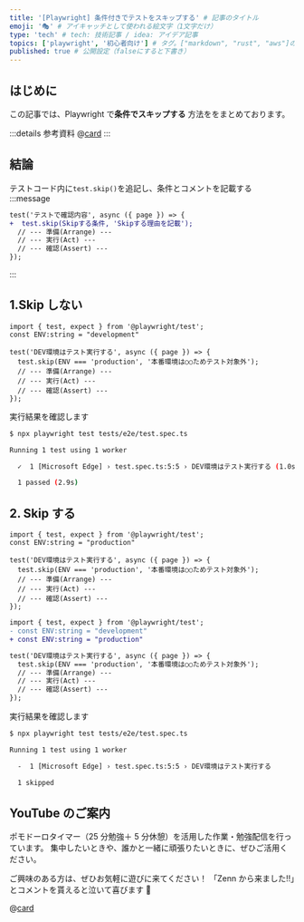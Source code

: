 ```yaml
---
title: '[Playwright] 条件付きでテストをスキップする' # 記事のタイトル
emoji: '🎭' # アイキャッチとして使われる絵文字（1文字だけ）
type: 'tech' # tech: 技術記事 / idea: アイデア記事
topics: ['playwright', '初心者向け'] # タグ。["markdown", "rust", "aws"]のように指定する
published: true # 公開設定（falseにすると下書き）
---
```


## はじめに

この記事では、Playwright で**条件でスキップする** 方法ををまとめております。

:::details 参考資料
@[card](https://playwright.dev/docs/test-annotations#conditionally-skip-a-test)
:::

## 結論

テストコード内に`test.skip()`を追記し、条件とコメントを記載する
:::message

```diff
test('テストで確認内容', async ({ page }) => {
+  test.skip(Skipする条件, 'Skipする理由を記載');
  // --- 準備(Arrange) ---
  // --- 実行(Act) ---
  // --- 確認(Assert) ---
});
```

:::

## 1.Skip しない

```ts: test.spec.ts
import { test, expect } from '@playwright/test';
const ENV:string = "development"

test('DEV環境はテスト実行する', async ({ page }) => {
  test.skip(ENV === 'production', '本番環境は○○ためテスト対象外');
  // --- 準備(Arrange) ---
  // --- 実行(Act) ---
  // --- 確認(Assert) ---
});
```

実行結果を確認します

```bash
$ npx playwright test tests/e2e/test.spec.ts

Running 1 test using 1 worker

  ✓  1 [Microsoft Edge] › test.spec.ts:5:5 › DEV環境はテスト実行する (1.0s)

  1 passed (2.9s)
```

## 2. Skip する

```ts: test.spec.ts
import { test, expect } from '@playwright/test';
const ENV:string = "production"

test('DEV環境はテスト実行する', async ({ page }) => {
  test.skip(ENV === 'production', '本番環境は○○ためテスト対象外');
  // --- 準備(Arrange) ---
  // --- 実行(Act) ---
  // --- 確認(Assert) ---
});
```

```diff ts: Skipしない/するのテストコード差分
import { test, expect } from '@playwright/test';
- const ENV:string = "development"
+ const ENV:string = "production"

test('DEV環境はテスト実行する', async ({ page }) => {
  test.skip(ENV === 'production', '本番環境は○○ためテスト対象外');
  // --- 準備(Arrange) ---
  // --- 実行(Act) ---
  // --- 確認(Assert) ---
});
```

実行結果を確認します

```bash
$ npx playwright test tests/e2e/test.spec.ts

Running 1 test using 1 worker

  -  1 [Microsoft Edge] › test.spec.ts:5:5 › DEV環境はテスト実行する

  1 skipped
```

## YouTube のご案内

ポモドーロタイマー（25 分勉強＋ 5 分休憩）を活用した作業・勉強配信を行っています。
集中したいときや、誰かと一緒に頑張りたいときに、ぜひご活用ください。

ご興味のある方は、ぜひお気軽に遊びに来てください！
「Zenn から来ました!!」とコメントを貰えると泣いて喜びます 🤣

@[card](https://www.youtube.com/@aew2sbee)
